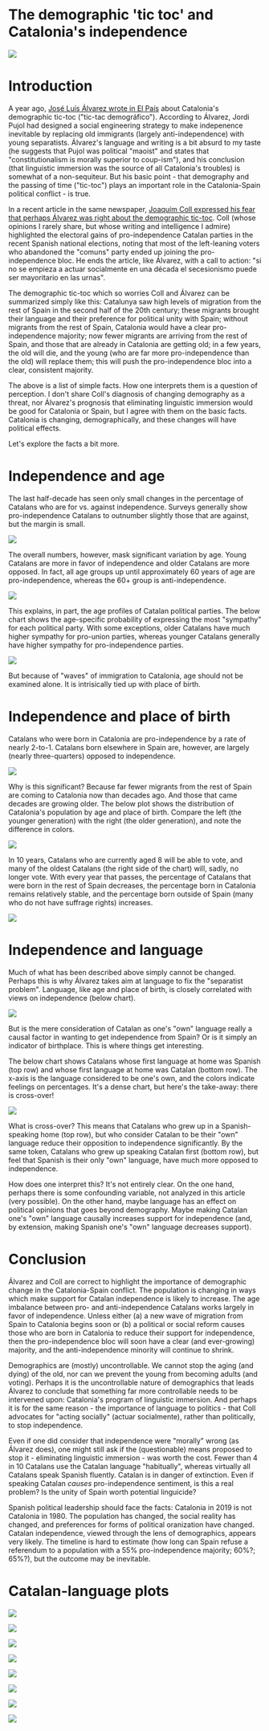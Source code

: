 The demographic 'tic toc' and Catalonia's independence
================

![](figures/unnamed-chunk-3-1.png)

Introduction
============

A year ago, [José Luís Álvarez wrote in El País](https://elpais.com/elpais/2018/02/12/opinion/1518460090_294017.html) about Catalonia's demographic tic-toc ("tic-tac demográfico"). According to Álvarez, Jordi Pujol had designed a social engineering strategy to make indepenence inevitable by replacing old immigrants (largely anti-independence) with young separatists. Álvarez's language and writing is a bit absurd to my taste (he suggests that Pujol was political "maoist" and states that "constitutionalism is morally superior to coup-ism"), and his conclusion (that linguistic immersion was the source of all Catalonia's troubles) is somewhat of a non-sequiteur. But his basic point - that demography and the passing of time ("tic-toc") plays an important role in the Catalonia-Spain political conflict - is true.

In a recent article in the same newspaper, [Joaquím Coll expressed his fear that perhaps Álvarez was right about the demographic tic-toc](https://elpais.com/elpais/2019/05/09/opinion/1557414585_101214.html). Coll (whose opinions I rarely share, but whose writing and intelligence I admire) highlighted the electoral gains of pro-independence Catalan parties in the recent Spanish national elections, noting that most of the left-leaning voters who abandoned the "comuns" party ended up joining the pro-independence bloc. He ends the article, like Álvarez, with a call to action: "si no se empieza a actuar socialmente en una década el secesionismo puede ser mayoritario en las urnas".

The demographic tic-toc which so worries Coll and Álvarez can be summarized simply like this: Catalunya saw high levels of migration from the rest of Spain in the second half of the 20th century; these migrants brought their language and their preference for political unity with Spain; without migrants from the rest of Spain, Catalonia would have a clear pro-independence majority; now fewer migrants are arriving from the rest of Spain, and those that are already in Catalonia are getting old; in a few years, the old will die, and the young (who are far more pro-independence than the old) will replace them; this will push the pro-independence bloc into a clear, consistent majority.

The above is a list of simple facts. How one interprets them is a question of perception. I don't share Coll's diagnosis of changing demography as a threat, nor Álvarez's prognosis that eliminating linguistic immersion would be good for Catalonia or Spain, but I agree with them on the basic facts. Catalonia is changing, demographically, and these changes will have political effects.

Let's explore the facts a bit more.

Independence and age
====================

The last half-decade has seen only small changes in the percentage of Catalans who are for vs. against independence. Surveys generally show pro-independence Catalans to outnumber slightly those that are against, but the margin is small.

![](figures/unnamed-chunk-4-1.png)

The overall numbers, however, mask significant variation by age. Young Catalans are more in favor of independence and older Catalans are more opposed. In fact, all age groups up until approximately 60 years of age are pro-independence, whereas the 60+ group is anti-independence.

![](figures/unnamed-chunk-5-1.png)

This explains, in part, the age profiles of Catalan political parties. The below chart shows the age-specific probability of expressing the most "sympathy" for each political party. With some exceptions, older Catalans have much higher sympathy for pro-union parties, whereas younger Catalans generally have higher sympathy for pro-independence parties.

![](figures/unnamed-chunk-6-1.png)

But because of "waves" of immigration to Catalonia, age should not be examined alone. It is intrisically tied up with place of birth.

Independence and place of birth
===============================

Catalans who were born in Catalonia are pro-independence by a rate of nearly 2-to-1. Catalans born elsewhere in Spain are, however, are largely (nearly three-quarters) opposed to independence.

![](figures/unnamed-chunk-7-1.png)

Why is this significant? Because far fewer migrants from the rest of Spain are coming to Catalonia now than decades ago. And those that came decades are growing older. The below plot shows the distribution of Catalonia's population by age and place of birth. Compare the left (the younger generation) with the right (the older generation), and note the difference in colors.

![](figures/unnamed-chunk-8-1.png)

In 10 years, Catalans who are currently aged 8 will be able to vote, and many of the oldest Catalans (the right side of the chart) will, sadly, no longer vote. With every year that passes, the percentage of Catalans that were born in the rest of Spain decreases, the percentage born in Catalonia remains relatively stable, and the percentage born outside of Spain (many who do not have suffrage rights) increases.

![](figures/unnamed-chunk-9-1.gif)

Independence and language
=========================

Much of what has been described above simply cannot be changed. Perhaps this is why Álvarez takes aim at language to fix the "separatist problem". Language, like age and place of birth, is closely correlated with views on independence (below chart).

![](figures/unnamed-chunk-10-1.png)

But is the mere consideration of Catalan as one's "own" language really a causal factor in wanting to get independence from Spain? Or is it simply an indicator of birthplace. This is where things get interesting.

The below chart shows Catalans whose first language at home was Spanish (top row) and whose first language at home was Catalan (bottom row). The x-axis is the language considered to be one's own, and the colors indicate feelings on percentages. It's a dense chart, but here's the take-away: there is cross-over!

![](figures/unnamed-chunk-11-1.png)

What is cross-over? This means that Catalans who grew up in a Spanish-speaking home (top row), but who consider Catalan to be their "own" language reduce their opposition to independence significantly. By the same token, Catalans who grew up speaking Catalan first (bottom row), but feel that Spanish is their only "own" language, have much more opposed to independence.

How does one interpret this? It's not entirely clear. On the one hand, perhaps there is some confounding variable, not analyzed in this article (very possible). On the other hand, maybe language has an effect on political opinions that goes beyond demography. Maybe making Catalan one's "own" language causally increases support for independence (and, by extension, making Spanish one's "own" language decreases support).

Conclusion
==========

Álvarez and Coll are correct to highlight the importance of demographic change in the Catalonia-Spain conflict. The population is changing in ways which make support for Catalan independence is likely to increase. The age imbalance between pro- and anti-independence Catalans works largely in favor of independence. Unless either (a) a new wave of migration from Spain to Catalonia begins soon or (b) a political or social reform causes those who are born in Catalonia to reduce their support for independence, then the pro-independence bloc will soon have a clear (and ever-growing) majority, and the anti-independence minority will continue to shrink.

Demographics are (mostly) uncontrollable. We cannot stop the aging (and dying) of the old, nor can we prevent the young from becoming adults (and voting). Perhaps it is the uncontrollable nature of demographics that leads Álvarez to conclude that something far more controllable needs to be intervened upon: Catalonia's program of linguistic immersion. And perhaps it is for the same reason - the importance of language to politics - that Coll advocates for "acting socially" (actuar socialmente), rather than politically, to stop independence.

Even if one did consider that independence were "morally" wrong (as Álvarez does), one might still ask if the (questionable) means proposed to stop it - eliminating linguistic immersion - was worth the cost. Fewer than 4 in 10 Catalans use the Catalan language "habitually", whereas virtually all Catalans speak Spanish fluently. Catalan is in danger of extinction. Even if speaking Catalan *causes* pro-independence sentiment, is this a real problem? Is the unity of Spain worth potential linguicide?

Spanish political leadership should face the facts: Catalonia in 2019 is not Catalonia in 1980. The population has changed, the social reality has changed, and preferences for forms of political oranization have changed. Catalan independence, viewed through the lens of demographics, appears very likely. The timeline is hard to estimate (how long can Spain refuse a referendum to a population with a 55% pro-independence majority; 60%?; 65%?), but the outcome may be inevitable.

Catalan-language plots
======================

![](figures/unnamed-chunk-12-1.png)

![](figures/unnamed-chunk-13-1.png)

![](figures/unnamed-chunk-14-1.png)

![](figures/unnamed-chunk-15-1.png)

![](figures/unnamed-chunk-16-1.png)

![](figures/unnamed-chunk-17-1.gif)

![](figures/unnamed-chunk-18-1.png)

![](figures/unnamed-chunk-19-1.png)
